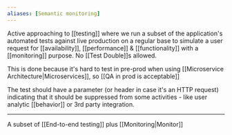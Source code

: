 ```yaml
---
aliases: [Semantic monitoring]
---
```


Active approaching to [[testing]] where we run a subset of the application's automated tests against live production on a regular base to simulate a user request for [[availability]], [[performance]] & [[functionality]] with a [[monitoring]] purpose. No [[Test Double]]s allowed.

This is done because it's hard to test in pre-prod when using [[Microservice Architecture|Microservices]], so [[QA in prod is acceptable]]

The test should have a parameter (or header in case it's an HTTP request) indicating that it should be suppressed from some activities - like user analytic [[behavior]] or 3rd party integration.

---

A subset of [[End-to-end testing]] plus [[Monitoring|Monitor]]